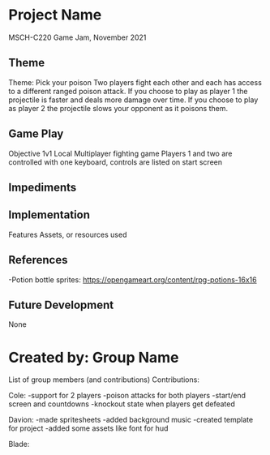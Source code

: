 # Project Name
MSCH-C220 Game Jam, November 2021

## Theme
Theme: Pick your poison
Two players fight each other and each has access to a different ranged poison attack.
If you choose to play as player 1 the projectile is faster and deals more damage over time.
If you choose to play as player 2 the projectile slows your opponent as it poisons them.

## Game Play
Objective
1v1 Local Multiplayer fighting game
Players 1 and two are controlled with one keyboard, controls are listed on start screen

## Impediments


## Implementation
Features
Assets, or resources used

## References
-Potion bottle sprites: https://opengameart.org/content/rpg-potions-16x16

## Future Development
None

# Created by: Group Name
List of group members (and contributions)
Contributions:

Cole:
-support for 2 players
-poison attacks for both players
-start/end screen and countdowns
-knockout state when players get defeated

Davion:
-made spritesheets
-added background music
-created template for project
-added some assets like font for hud

Blade:
